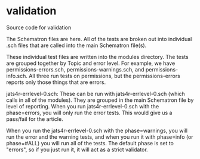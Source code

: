 validation
==========

Source code for validation

The Schematron files are here. All of the tests are broken out into individual .sch files that are called into the main Schematron file(s). 

These individual test files are written into the modules directory. The tests are grouped together by Topic and error level. For example, we have permissions-errors.sch, permissions-warnings.sch, and permissions-info.sch. All three run tests on permissions, but the permissions-errors reports only those things that are errors. 

jats4r-errlevel-0.sch:
These can be run with jats4r-errlevel-0.sch (which calls in all of the modules). They are grouped in the main Schematron file by level of reporting. When you run jats4r-errlevel-0.sch with the phase=errors, you will only run the error tests. This would give us a pass/fail for the article. 

When you run the jats4r-errlevel-0.sch with the phase=warnings, you will run the error and the warning tests, and when you run it with phase=info (or phase=#ALL) you will run all of the tests. The default phase is set to "errors", so if you just run it, it will act as a strict validator. 


